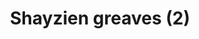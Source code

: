 ---
layout: item
title: Shayzien greaves (2)
item-id: 13365
datatable: true
id: 13365
name: "Shayzien greaves (2)"
members: true
lowalch: 18
highalch: 27
examine: "Dress like a tier 2 Shayzien soldier."
monsters:
  - id: 6907
    name: "Soldier (tier 2)"
    members: true
    combat_level: 48
    wiki_url: "https://oldschool.runescape.wiki/w/Soldier_(tier_2)"
    drops:
      - quantity: "1"
        rarity: 1
        drop_requirements: null
---